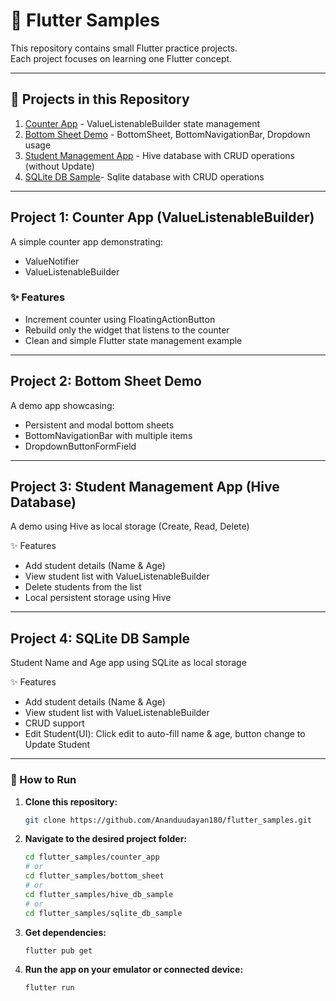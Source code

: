 # 🚀 Flutter Samples

This repository contains small Flutter practice projects.  
Each project focuses on learning one Flutter concept.

---

## 📂 Projects in this Repository

1. [Counter App](./counter_app) - ValueListenableBuilder state management  
2. [Bottom Sheet Demo](./bottom_sheet) - BottomSheet, BottomNavigationBar, Dropdown usage
3. [Student Management App](./hive_db_sample) - Hive database with CRUD operations (without Update)
4. [SQLite DB Sample](./sqlite_db_sample)- Sqlite database with CRUD operations

---

## Project 1: Counter App (ValueListenableBuilder)

A simple counter app demonstrating:

- ValueNotifier
- ValueListenableBuilder

### ✨ Features
- Increment counter using FloatingActionButton
- Rebuild only the widget that listens to the counter
- Clean and simple Flutter state management example

---

## Project 2: Bottom Sheet Demo

A demo app showcasing:

- Persistent and modal bottom sheets
- BottomNavigationBar with multiple items
- DropdownButtonFormField

---

## Project 3: Student Management App (Hive Database)

A demo using Hive as local storage (Create, Read, Delete) 

✨ Features
 - Add student details (Name & Age)
 - View student list with ValueListenableBuilder
 - Delete students from the list
 - Local persistent storage using Hive

 ---

 ## Project 4: SQLite DB Sample 

 Student Name and Age app using SQLite as local storage

✨ Features
 - Add student details (Name & Age)
 - View student list with ValueListenableBuilder
 - CRUD support
 - Edit Student(UI): Click edit to auto-fill name & age, button change to Update Student

 ---

### 🚀 How to Run

1. **Clone this repository:**
   ```bash
   git clone https://github.com/Ananduudayan180/flutter_samples.git
   ```

2. **Navigate to the desired project folder:**
   ```bash   
   cd flutter_samples/counter_app
   # or
   cd flutter_samples/bottom_sheet
   # or
   cd flutter_samples/hive_db_sample
   # or
   cd flutter_samples/sqlite_db_sample
   ```
   
3. **Get dependencies:**
   ```bash
   flutter pub get
   ```

4. **Run the app on your emulator or connected device:** 
   ```bash
   flutter run
   ```
